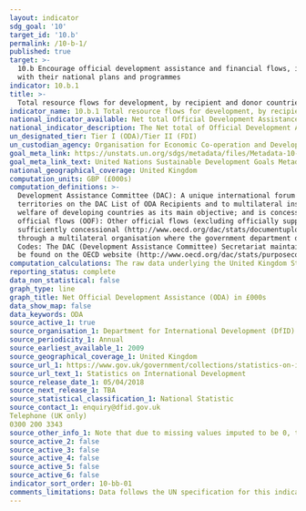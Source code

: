 ```yaml
---
layout: indicator
sdg_goal: '10'
target_id: '10.b'
permalink: /10-b-1/
published: true
target: >-
  10.b Encourage official development assistance and financial flows, including foreign direct investment, to States where the need is greatest, in particular least developed countries, African countries, small island developing States and landlocked developing countries, in accordance
  with their national plans and programmes
indicator: 10.b.1
title: >-
  Total resource flows for development, by recipient and donor countries and type of flow (e.g. official development assistance, foreign direct investment and other flows)
indicator_name: 10.b.1 Total resource flows for development, by recipient and donor countries and type of flow (e.g. official development assistance, foreign direct investment and other flows)
national_indicator_available: Net total Official Development Assistance (ODA), by recipient and donor countries and type of flow.
national_indicator_description: The Net total of Official Development Assistance from the United Kingdom around the world.
un_designated_tier: Tier I (ODA)/Tier II (FDI)
un_custodian_agency: Organisation for Economic Co-operation and Development (OECD)
goal_meta_link: https://unstats.un.org/sdgs/metadata/files/Metadata-10-0B-01.pdf 
goal_meta_link_text: United Nations Sustainable Development Goals Metadata (PDF 202 KB)
national_geographical_coverage: United Kingdom
computation_units: GBP (£000s)
computation_definitions: >-
  Development Assistance Committee (DAC): A unique international forum of many of the largest funders of aid, including 30 DAC Members. The World Bank, IMF and UNDP participate as observers. Official development assistance (ODA): The DAC defines ODA as “those flows to countries and
  territories on the DAC List of ODA Recipients and to multilateral institutions which are i) provided by official agencies, including state and local governments, or by their executive agencies; and ii) each transaction is administered with the promotion of the economic development and
  welfare of developing countries as its main objective; and is concessional in character and conveys a grant element of at least 25 per cent (calculated at a rate of discount of 10 per cent) (http://www.oecd.org/dac/stats/officialdevelopmentassistancedefinitionandcoverage.htm). Other
  official flows (OOF): Other official flows (excluding officially supported export credits) are defined as transactions by the official sector which do not meet the conditions for eligibility as ODA, either because they are not primarily aimed at development, or because they are not
  sufficiently concessional (http://www.oecd.org/dac/stats/documentupload/DCDDAC(2016)3FINAL.pdf - Para 24). Bilateral Aid:  Bilateral aid covers all aid provided by donor countries when the recipient country, sector or project is known. Bilateral aid also includes aid that is channelled
  through a multilateral organisation where the government department determines the country, sector or theme that the funds will be spent on. Multilateral Aid:  This is aid delivered in the form of core contributions to organisations on the DAC List of Multilateral Organisations.  Purpose
  Codes: The DAC (Development Assistance Committee) Secretariat maintains various code lists which are used by donors to report on their aid flows to the DAC databases.  In addition, these codes are used to classify information in the DAC databases. The sector classification codes used can
  be found on the OECD website (http://www.oecd.org/dac/stats/purposecodessectorclassification.htm).
computation_calculations: The raw data underlying the United Kingdom Statistics on International Development was summed around appropriate aid description CRS codes, bilateral and multilateral classification, donor recipient countries, and type of aid codes.
reporting_status: complete
data_non_statistical: false
graph_type: line
graph_title: Net Official Development Assistance (ODA) in £000s
data_show_map: false
data_keywords: ODA
source_active_1: true
source_organisation_1: Department for International Development (DfID)
source_periodicity_1: Annual
source_earliest_available_1: 2009
source_geographical_coverage_1: United Kingdom
source_url_1: https://www.gov.uk/government/collections/statistics-on-international-development
source_url_text_1: Statistics on International Development
source_release_date_1: 05/04/2018
source_next_release_1: TBA
source_statistical_classification_1: National Statistic
source_contact_1: enquiry@dfid.gov.uk 
Telephone (UK only) 
0300 200 3343
source_other_info_1: Note that due to missing values imputed to be 0, the total of all assistance provided by country will be lower than the total of all assistance provided by DAC code.
source_active_2: false
source_active_3: false
source_active_4: false
source_active_5: false
source_active_6: false
indicator_sort_order: 10-bb-01
comments_limitations: Data follows the UN specification for this indicator. This indicator has not been identified in collaboration with topic experts.
---
```

